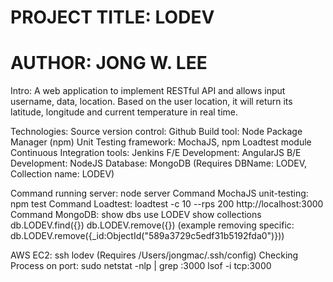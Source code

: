 # PROJECT TITLE: LODEV 
# AUTHOR: JONG W. LEE

Intro: A web application to implement RESTful API and allows input username, data, location.
Based on the user location, it will return its latitude, longitude and current temperature in real time.

Technologies: 
Source version control: Github
Build tool: Node Package Manager (npm)
Unit Testing framework: MochaJS, npm Loadtest module
Continuous Integration tools: Jenkins
F/E Development: AngularJS
B/E Development: NodeJS
Database: MongoDB (Requires DBName: LODEV, Collection name: LODEV)


Command running server: 
    node server
Command MochaJS unit-testing: 
    npm test
Command Loadtest:
    loadtest -c 10 --rps 200 http://localhost:3000
Command MongoDB: 
    show dbs
    use LODEV
    show collections
    db.LODEV.find({})
    db.LODEV.remove({}) (example removing specific: db.LODEV.remove({_id:ObjectId("589a3729c5edf31b5192fda0")}))
    
AWS EC2: 
    ssh lodev (Requires /Users/jongmac/.ssh/config)
Checking Process on port: 
    sudo netstat -nlp | grep :3000
    lsof -i tcp:3000


